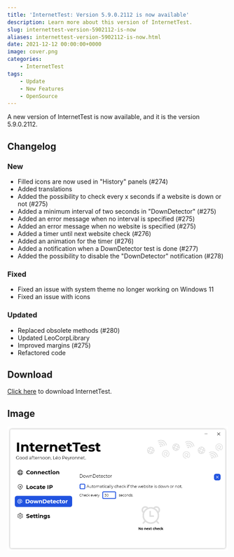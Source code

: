 ```yaml
---
title: 'InternetTest: Version 5.9.0.2112 is now available'
description: Learn more about this version of InternetTest.
slug: internettest-version-5902112-is-now
aliases: internettest-version-5902112-is-now.html
date: 2021-12-12 00:00:00+0000
image: cover.png
categories:
    - InternetTest
tags:
    - Update
    - New Features
    - OpenSource
---
```

A new version of InternetTest is now available, and it is the version 5.9.0.2112.

## Changelog
### New
- Filled icons are now used in "History" panels (#274)
- Added translations
- Added the possibility to check every x seconds if a website is down or not (#275)
- Added a minimum interval of two seconds in "DownDetector" (#275)
- Added an error message when no interval is specified (#275)
- Added an error message when no website is specified (#275)
- Added a timer until next website check (#276)
- Added an animation for the timer (#276)
- Added a notification when a DownDetector test is done (#277)
- Added the possibility to disable the "DownDetector" notification (#278)
### Fixed
- Fixed an issue with system theme no longer working on Windows 11
- Fixed an issue with icons
### Updated
- Replaced obsolete methods (#280)
- Updated LeoCorpLibrary
- Improved margins (#275)
- Refactored code

## Download

[Click here](https://tinyurl.com/DownloadInternetTest) to download InternetTest.

## Image
![The "DownDetector" page of InternetTest.](cover.png)